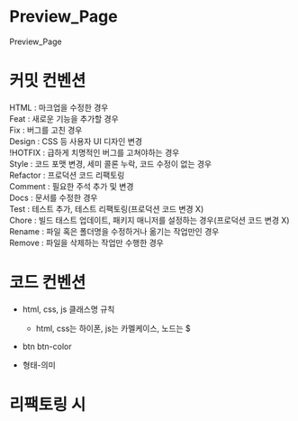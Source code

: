 # Preview_Page

Preview_Page

# 커밋 컨벤션

HTML : 마크업을 수정한 경우  
Feat : 새로운 기능을 추가할 경우  
Fix : 버그를 고친 경우  
Design : CSS 등 사용자 UI 디자인 변경  
!HOTFIX : 급하게 치명적인 버그를 고쳐야하는 경우  
Style : 코드 포맷 변경, 세미 콜론 누락, 코드 수정이 없는 경우  
Refactor : 프로덕션 코드 리팩토링  
Comment : 필요한 주석 추가 및 변경  
Docs : 문서를 수정한 경우  
Test : 테스트 추가, 테스트 리팩토링(프로덕션 코드 변경 X)  
Chore : 빌드 태스트 업데이트, 패키지 매니저를 설정하는 경우(프로덕션 코드 변경 X)  
Rename : 파일 혹은 폴더명을 수정하거나 옮기는 작업만인 경우  
Remove : 파일을 삭제하는 작업만 수행한 경우

# 코드 컨벤션

- html, css, js 클래스명 규칙

  - html, css는 하이폰, js는 카멜케이스, 노드는 $

- btn btn-color
- 형태-의미

# 리팩토링 시
